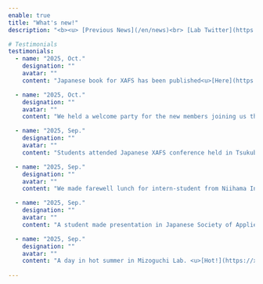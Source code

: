 ```yaml
---
enable: true
title: "What's new!"
description: "<b><u> [Previous News](/en/news)<br> [Lab Twitter](https://x.com/nmdl_mizo)</b> </u>"

# Testimonials
testimonials:
  - name: "2025, Oct."
    designation: ""
    avatar: ""
    content: "Japanese book for XAFS has been published<u>[Here](https://www.kspub.co.jp/book/detail/5404867.html)</u>．<br> Invited review in <i>Microscopy</i> about AI application for ELNES/XANES has been published.<u>[Open Access](https://academic.oup.com/jmicro/advance-article/doi/10.1093/jmicro/dfaf038/8251526?login=true)</u>"

  - name: "2025, Oct."
    designation: ""
    avatar: ""
    content: "We held a welcome party for the new members joining us this semester. Welcome, Watanabe-san and Pol-kun!  <u>[Here](https://x.com/nmdl_mizo/status/1973566650197876777)</u>"

  - name: "2025, Sep."
    designation: ""
    avatar: ""
    content: "Students attended Japanese XAFS conference held in Tsukuba, and won Student Presentation Award!!  <u>[Here](https://x.com/nmdl_mizo/status/1968561771007950982)</u>"

  - name: "2025, Sep."
    designation: ""
    avatar: ""
    content: "We made farewell lunch for intern-student from Niihama Institute of Technology (KOSEN) <u>[Here](https://x.com/nmdl_mizo/status/1965627814109217092)</u>"

  - name: "2025, Sep."
    designation: ""
    avatar: ""
    content: "A student made presentation in Japanese Society of Applied Physics at Nagoya<u>[Here](https://x.com/nmdl_mizo/status/1965206572541612134)</u>"

  - name: "2025, Sep."
    designation: ""
    avatar: ""
    content: "A day in hot summer in Mizoguchi Lab. <u>[Hot!](https://x.com/nmdl_mizo/status/1950490759163240668)</u>, <u>[Hot!](https://x.com/nmdl_mizo/status/1953359241743597995)</u> and <u>[HOT!](https://x.com/nmdl_mizo/status/1965209327029157969)</u>"
 
---
```

